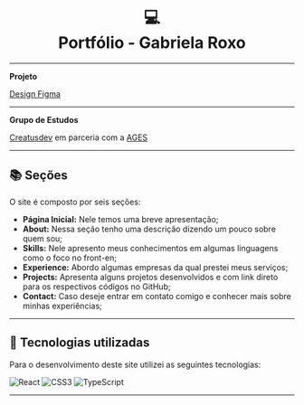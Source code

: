 <h1 align="center">
  💻<br>Portfólio - Gabriela Roxo
</h1>


---

**Projeto**

[Design Figma](https://www.figma.com/design/CTEmcmdTT0hb5yqJvRqR6e/Portfolio_Design?node-id=0-1&node-type=canvas&t=sYqlnepMAQpphV3X-0)

---

**Grupo de Estudos**

[Creatusdev](https://www.linkedin.com/company/creatusdev/about/) em parceria com a [AGES](https://www.ages.pucrs.br/)

---

## 📚 Seções

O site é composto por seis seções:

- **Página Inicial:** Nele temos uma breve apresentação;
- **About:** Nessa seção tenho uma descrição dizendo um pouco sobre quem sou;
- **Skills:** Nele apresento meus conhecimentos em algumas linguagens como o foco no front-en;
- **Experience:** Abordo algumas empresas da qual prestei meus serviços;
- **Projects:** Apresenta alguns projetos desenvolvidos e com link direto para os respectivos códigos no GitHub;
- **Contact:** Caso deseje entrar em contato comigo e conhecer mais sobre minhas experiências; 

---

## 💼 Tecnologias utilizadas

Para o desenvolvimento deste site utilizei as seguintes tecnologias:

![React](https://img.shields.io/badge/react-%2320232a.svg?style=for-the-badge&logo=react&logoColor=%2361DAFB)
![CSS3](https://img.shields.io/badge/css3-%231572B6.svg?style=for-the-badge&logo=css3&logoColor=white)
![TypeScript](https://img.shields.io/badge/typescript-%23007ACC.svg?style=for-the-badge&logo=typescript&logoColor=white)


---
